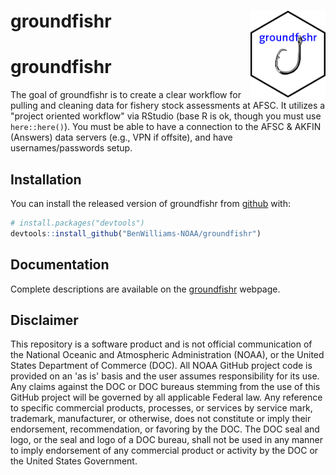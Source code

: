 # groundfishr <img src="man/figures/logo.png" align="right" width=120 height=139 alt="" />

# groundfishr

The goal of groundfishr is to create a clear workflow for pulling and cleaning data for fishery stock assessments at AFSC.
It utilizes a "project oriented workflow" via RStudio (base R is ok, though you must use `here::here()`).
You must be able to have a connection to the AFSC & AKFIN (Answers) data servers (e.g., VPN if offsite), and have usernames/passwords setup.

<!-- badges: start -->
<!-- badges: end -->


## Installation

You can install the released version of groundfishr from [github](https://github.com/BenWilliams-NOAA/groundfishr) with:

``` r
# install.packages("devtools")
devtools::install_github("BenWilliams-NOAA/groundfishr")
```

## Documentation

Complete descriptions are available on the [groundfishr](https://benwilliams-noaa.github.io/groundfishr/) webpage.

## Disclaimer

This repository is a software product and is not official communication of the National Oceanic and Atmospheric Administration (NOAA), or the United States Department of Commerce (DOC). All NOAA GitHub project code is provided on an 'as is' basis and the user assumes responsibility for its use. Any claims against the DOC or DOC bureaus stemming from the use of this GitHub project will be governed by all applicable Federal law. Any reference to specific commercial products, processes, or services by service mark, trademark, manufacturer, or otherwise, does not constitute or imply their endorsement, recommendation, or favoring by the DOC. The DOC seal and logo, or the seal and logo of a DOC bureau, shall not be used in any manner to imply endorsement of any commercial product or activity by the DOC or the United States Government.

